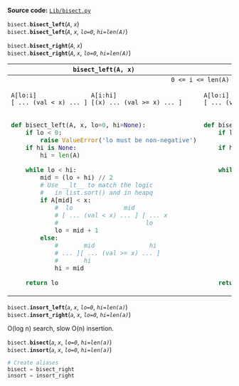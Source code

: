 __Source code:__ [`Lib/bisect.py`](https://github.com/python/cpython/blob/master/Lib/bisect.py)

`bisect.`__`bisect_left`__(_`A`_, _`x`_)<br>
`bisect.`__`bisect_left`__(_`A`_, _`x`_, _`lo=0`_, _`hi=len(A)`_)

`bisect.`__`bisect_right`__(_`A`_, _`x`_)<br>
`bisect.`__`bisect_right`__(_`A`_, _`x`_, _`lo=0`_, _`hi=len(A)`_)

<table>
    <thead>
        <tr>
            <th><code>bisect_left(A, x)</code></th>
            <th><code>bisect_right(A, x)</code></th>
        </tr>
    </thead>
    <tbody>
        <tr><td colspan="2" align="center"><code>0 <= i <= len(A)</code></td></tr>
        <tr>
<td>

```
A[lo:i]               A[i:hi]
[ ... (val < x) ... ] [(x) ... (val >= x) ... ]
```

</td>
<td>

```
A[lo:i]                   A[i:hi]
[ ... (val <= x) ... (x)] [ ... (val > x) ... ]
```

</td>
        </tr>
        <tr>
<td>

```python
def bisect_left(A, x, lo=0, hi=None):
    if lo < 0:
        raise ValueError('lo must be non-negative')
    if hi is None:
        hi = len(A)

    while lo < hi:
        mid = (lo + hi) // 2
        # Use __lt__ to match the logic
        #   in list.sort() and in heapq
        if A[mid] < x:
            #  lo              mid
            # [ ... (val < x) ... ] [ ... x
            #                        lo
            lo = mid + 1
        else:
            #       mid               hi
            # ... ][ ... (val >= x) ... ]
            #       hi
            hi = mid

    return lo
```

</td>
<td>

```python
def bisect_right(A, x, lo=0, hi=None):
    if lo < 0:
        raise ValueError('lo must be non-negative')
    if hi is None:
        hi = len(A)

    while lo < hi:
        mid = (lo + hi) // 2
        # Use __lt__ to match the logic
        #   in list.sort() and in heapq
        if x < A[mid]:
            #            mid              hi
            #   x ... ] [ ... (val > x) ... ]
            #            hi
            hi = mid
        else:
            #  lo               mid
            # [ ... (val <= x) ... ] [ ...
            #                         lo
            lo = mid + 1

    return lo
```

</td>
        </tr>
    </tbody>
</table>

`bisect.`__`insort_left`__(_`a`_, _`x`_, _`lo=0`_, _`hi=len(a)`_)<br>
`bisect.`__`insort_right`__(_`a`_, _`x`_, _`lo=0`_, _`hi=len(a)`_)

O(log n) search, slow O(n) insertion.

`bisect.`__`bisect`__(_`a`_, _`x`_, _`lo=0`_, _`hi=len(a)`_)<br>
`bisect.`__`insort`__(_`a`_, _`x`_, _`lo=0`_, _`hi=len(a)`_)

```python
# Create aliases
bisect = bisect_right
insort = insort_right
```
